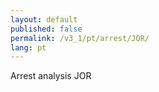 ```yaml
---
layout: default
published: false
permalink: /v3_1/pt/arrest/JOR/
lang: pt
---
```


Arrest analysis JOR

